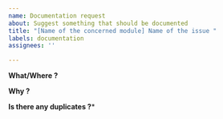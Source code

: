 ```yaml
---
name: Documentation request
about: Suggest something that should be documented
title: "[Name of the concerned module] Name of the issue "
labels: documentation
assignees: ''

---
```


**What/Where ?**

**Why ?**

**Is there any duplicates ?***
